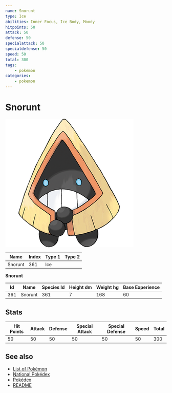 ```yaml
---
name: Snorunt
type: Ice
abilities: Inner Focus, Ice Body, Moody
hitpoints: 50
attack: 50
defense: 50
specialattack: 50
specialdefense: 50
speed: 50
total: 300
tags:
    - pokemon
categories:
    - pokemon
---
```


# Snorunt


![Snorunt](images/361.png)

| **Name** | **Index** | **Type 1** | **Type 2** |
|----|----|----|----|
| Snorunt | 361 | Ice  |  |

**Snorunt** 




| **Id** | **Name** | **Species Id** | **Height dm** | **Weight hg** | **Base Experience** |
|--------|----------|----------------|------------|------------|---------------------|
| 361 | Snorunt | 361 | 7 | 168 | 60 |



## Stats

| **Hit Points** | **Attack** | **Defense** | **Special Attack** | **Special Defense** | **Speed** | **Total** |
|----------------|------------|-------------|--------------------|---------------------|-----------|-----------|
| 50 | 50 | 50 | 50 | 50 | 50 | 300 |

## See also

- [List of Pokémon](../pokemon.md)
- [National Pokédex](../national_pokedex.md)
- [Pokédex](../pokedex.md)
- [README](../README.md)
